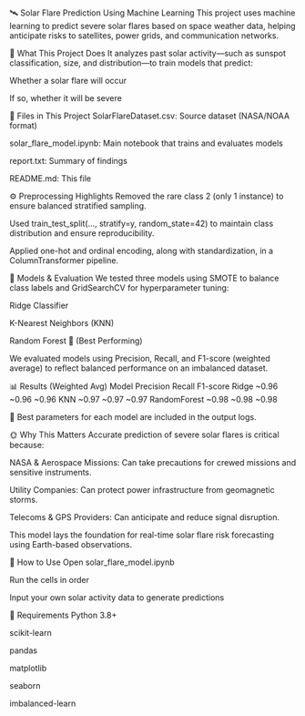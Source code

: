 🛰️ Solar Flare Prediction Using Machine Learning
This project uses machine learning to predict severe solar flares based on space weather data, helping anticipate risks to satellites, power grids, and communication networks.

🧠 What This Project Does
It analyzes past solar activity—such as sunspot classification, size, and distribution—to train models that predict:

Whether a solar flare will occur

If so, whether it will be severe

📁 Files in This Project
SolarFlareDataset.csv: Source dataset (NASA/NOAA format)

solar_flare_model.ipynb: Main notebook that trains and evaluates models

report.txt: Summary of findings

README.md: This file

⚙️ Preprocessing Highlights
Removed the rare class 2 (only 1 instance) to ensure balanced stratified sampling.

Used train_test_split(..., stratify=y, random_state=42) to maintain class distribution and ensure reproducibility.

Applied one-hot and ordinal encoding, along with standardization, in a ColumnTransformer pipeline.

🧪 Models & Evaluation
We tested three models using SMOTE to balance class labels and GridSearchCV for hyperparameter tuning:

Ridge Classifier

K-Nearest Neighbors (KNN)

Random Forest 🌟 (Best Performing)

We evaluated models using Precision, Recall, and F1-score (weighted average) to reflect balanced performance on an imbalanced dataset.

📊 Results (Weighted Avg)
Model	Precision	Recall	F1-score
Ridge	~0.96	~0.96	~0.96
KNN	~0.97	~0.97	~0.97
RandomForest	~0.98	~0.98	~0.98

🔧 Best parameters for each model are included in the output logs.

🌞 Why This Matters
Accurate prediction of severe solar flares is critical because:

NASA & Aerospace Missions: Can take precautions for crewed missions and sensitive instruments.

Utility Companies: Can protect power infrastructure from geomagnetic storms.

Telecoms & GPS Providers: Can anticipate and reduce signal disruption.

This model lays the foundation for real-time solar flare risk forecasting using Earth-based observations.

🚀 How to Use
Open solar_flare_model.ipynb

Run the cells in order

Input your own solar activity data to generate predictions

📌 Requirements
Python 3.8+

scikit-learn

pandas

matplotlib

seaborn

imbalanced-learn

